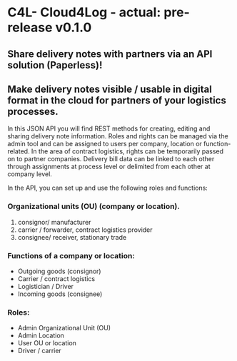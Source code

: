 # C4L- Cloud4Log - actual: pre-release v0.1.0
## Share delivery notes with partners via an API solution (Paperless)!
## Make delivery notes visible / usable in digital format in the cloud for partners of your logistics processes.
 
In this JSON API you will find REST methods for creating, editing and sharing delivery note information. Roles and rights can be managed via the admin tool and can be assigned to users per company, location or function-related. In the area of contract logistics, rights can be temporarily passed on to partner companies. 
Delivery bill data can be linked to each other through assignments at process level or delimited from each other at company level.
 
In the API, you can set up and use the following roles and functions:
 
### Organizational units (OU) (company or location).
1. consignor/ manufacturer
2. carrier / forwarder, contract logistics provider
3. consignee/ receiver, stationary trade
### Functions of a company or location:
- Outgoing goods (consignor)
- Carrier / contract logistics
- Logistician / Driver
- Incoming goods (consignee)
### Roles: 
* Admin Organizational Unit (OU)
* Admin Location
* User OU or location
* Driver / carrier
